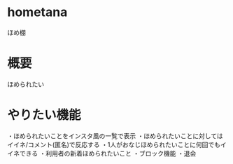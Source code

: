 # hometana
ほめ棚

# 概要
ほめられたい

# やりたい機能
・ほめられたいことをインスタ風の一覧で表示
・ほめられたいことに対してはイイネ/コメント(匿名)で反応する
・1人がおなじほめられたいことに何回でもイイネできる
・利用者の新着ほめられたいこと
・ブロック機能
・退会
